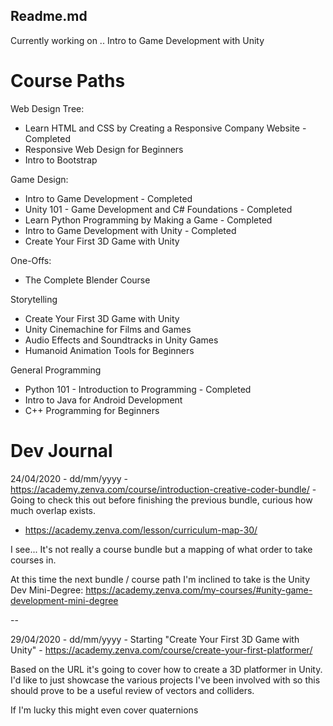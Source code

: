 Readme.md
---------

Currently working on .. Intro to Game Development with Unity


Course Paths 
============

Web Design Tree: 

* Learn HTML and CSS by Creating a Responsive Company Website - Completed 
* Responsive Web Design for Beginners
* Intro to Bootstrap

Game Design:

* Intro to Game Development - Completed 
* Unity 101 - Game Development and C# Foundations - Completed
* Learn Python Programming by Making a Game - Completed 
* Intro to Game Development with Unity - Completed
* Create Your First 3D Game with Unity

One-Offs:

* The Complete Blender Course 

Storytelling 

* Create Your First 3D Game with Unity
* Unity Cinemachine for Films and Games
* Audio Effects and Soundtracks in Unity Games
* Humanoid Animation Tools for Beginners 

General Programming 

* Python 101 - Introduction to Programming - Completed 
* Intro to Java for Android Development
* C++ Programming for Beginners

Dev Journal
=========== 

24/04/2020 - dd/mm/yyyy - https://academy.zenva.com/course/introduction-creative-coder-bundle/ - Going to check this out before finishing the previous bundle, curious how much overlap exists.

- https://academy.zenva.com/lesson/curriculum-map-30/

I see... It's not really a course bundle but a mapping of what order to take courses in. 

At this time the next bundle / course path I'm inclined to take is the Unity Dev Mini-Degree: https://academy.zenva.com/my-courses/#unity-game-development-mini-degree

--

29/04/2020 - dd/mm/yyyy - Starting "Create Your First 3D Game with Unity" - https://academy.zenva.com/course/create-your-first-platformer/

Based on the URL it's going to cover how to create a 3D platformer in Unity. I'd like to just showcase the various projects I've been involved with so this should prove to be a useful review of vectors and colliders.

If I'm lucky this might even cover quaternions